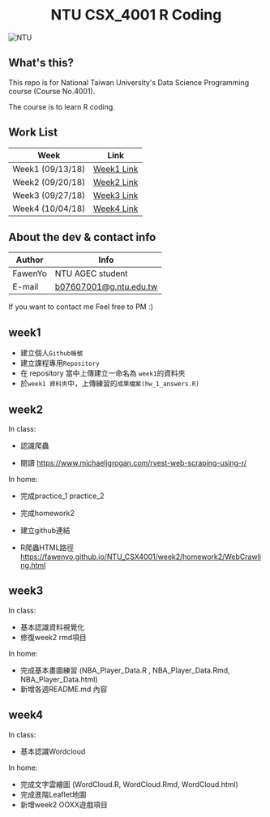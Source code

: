 <h1 align="center">NTU CSX_4001 R Coding</h1>

![NTU](https://i.imgur.com/mphPxIM.png "NTU Logo")



What's this?
------
This repo is for National Taiwan University's Data Science Programming course (Course No.4001).

The course is to learn R coding.



Work List
------
|Week| Link|
|---|---
|Week1 (09/13/18)|[Week1 Link](https://github.com/FawenYo/NTU_CSX4001/tree/master/week1 "week1")
|Week2 (09/20/18)|[Week2 Link](https://github.com/FawenYo/NTU_CSX4001/tree/master/week2 "week2")
|Week3 (09/27/18)|[Week3 Link](https://github.com/FawenYo/NTU_CSX4001/tree/master/week3 "week3")
|Week4 (10/04/18)|[Week4 Link](https://github.com/FawenYo/NTU_CSX4001/tree/master/week4 "week4")



About the dev & contact info
-----

|Author| Info|
|---|---
|FawenYo|NTU AGEC student
|E-mail|b07607001@g.ntu.edu.tw

If you want to contact me
Feel free to PM :)



week1
------
* 建立個人`Github帳號`
* 建立課程專用`Repository`
* 在 repository 當中上傳建立一命名為 `week1`的資料夾
* 於`week1 資料夾`中，上傳練習的`成果檔案(hw_1_answers.R)`

week2
------
In class:

* 認識爬蟲

* 閱讀 https://www.michaeljgrogan.com/rvest-web-scraping-using-r/

In home:

* 完成practice_1 practice_2

* 完成homework2

* 建立github連結

* R爬蟲HTML路徑 https://fawenyo.github.io/NTU_CSX4001/week2/homework2/WebCrawling.html

week3
------
In class:

* 基本認識資料視覺化
* 修復week2 rmd項目

In home:
* 完成基本畫圖練習 (NBA_Player_Data.R , NBA_Player_Data.Rmd, NBA_Player_Data.html)
* 新增各週README.md 內容

week4
------
In class:

* 基本認識Wordcloud

In home:
* 完成文字雲繪圖 (WordCloud.R, WordCloud.Rmd, WordCloud.html)
* 完成進階Leaflet地圖
* 新增week2 OOXX遊戲項目
